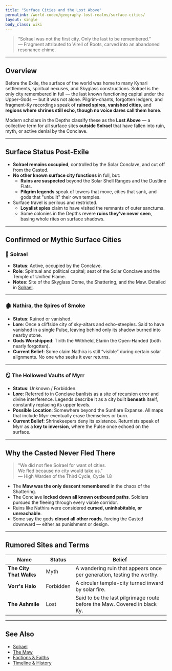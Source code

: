 ```yaml
---
title: "Surface Cities and the Lost Above"
permalink: /world-codex/geography-lost-realms/surface-cities/
layout: single
body_class: wiki
---
```


> “Solrael was not the first city. Only the last to be remembered.”  
> — Fragment attributed to Virell of Roots, carved into an abandoned resonance chime.

---

## Overview

Before the Exile, the surface of the world was home to many Kynari settlements, spiritual nexuses, and Skyglass constructions. Solrael is the only city remembered in full — the last known functioning capital under the Upper-Gods — but it was not alone. Pilgrim-chants, forgotten ledgers, and fragment-Ky recordings speak of **ruined spires**, **vanished cities**, and **regions where shrines still echo, though no voice dares call them home**.

Modern scholars in the Depths classify these as the **Lost Above** — a collective term for all surface sites **outside Solrael** that have fallen into ruin, myth, or active denial by the Conclave.

---

## Surface Status Post-Exile

- **Solrael remains occupied**, controlled by the Solar Conclave, and cut off from the Casted.
- **No other known surface city functions** in full, but:
  - **Ruins are suspected** beyond the Solar Shell Ranges and the Dustline Flats.
  - **Pilgrim legends** speak of towers that move, cities that sank, and gods that "unbuilt" their own temples.
- Surface travel is perilous and restricted.
  - **Loyalist spies** claim to have visited the remnants of outer sanctums.
  - Some colonies in the Depths revere **ruins they’ve never seen**, basing whole rites on surface shadows.

---

## Confirmed or Mythic Surface Cities

### 🌆 **Solrael**  
- **Status**: Active, occupied by the Conclave.  
- **Role**: Spiritual and political capital; seat of the Solar Conclave and the Temple of Unified Flame.  
- **Notes**: Site of the Skyglass Dome, the Shattering, and the Maw. Detailed in [Solrael](/thecastedkinweb/wiki/geography-lost-realms/solrael/).

---

### 🏚️ **Nathira, the Spires of Smoke**  
- **Status**: Ruined or vanished.  
- **Lore**: Once a cliffside city of sky-altars and echo-steeples. Said to have vanished in a single Pulse, leaving behind only its shadow burned into nearby stone.  
- **Gods Worshipped**: Tirith the Withheld, Elariin the Open-Handed (both nearly forgotten).  
- **Current Belief**: Some claim Nathira is still “visible” during certain solar alignments. No one who seeks it ever returns.

---

### 🪞 **The Hollowed Vaults of Myrr**  
- **Status**: Unknown / Forbidden.  
- **Lore**: Referred to in Conclave banlists as a site of recursion error and divine interference. Legends describe it as a city built **beneath** itself, constantly replacing its upper levels.  
- **Possible Location**: Somewhere beyond the Sunflare Expanse. All maps that include Myrr eventually erase themselves or burn.  
- **Current Belief**: Shrinekeepers deny its existence. Returnists speak of Myrr as a **key to inversion**, where the Pulse once echoed on the surface.

---

## Why the Casted Never Fled There

> "We did not flee Solrael for want of cities.  
> We fled because no city would take us."  
> — High Warden of the Third Cycle, Cycle 1.8

- The **Maw was the only descent remembered** in the chaos of the Shattering.  
- The Conclave **locked down all known outbound paths**. Soldiers pursued the fleeing through every viable corridor.  
- Ruins like Nathira were considered **cursed, uninhabitable, or unreachable**.
- Some say the gods **closed all other roads**, forcing the Casted downward — either as punishment or design.

---

## Rumored Sites and Terms

| Name | Status | Belief |
|------|--------|--------|
| **The City That Walks** | Myth | A wandering ruin that appears once per generation, testing the worthy. |
| **Vorr's Halo** | Forbidden | A circular temple-city turned inward by solar fire. |
| **The Ashmile** | Lost | Said to be the last pilgrimage route before the Maw. Covered in black Ky. |

---

## See Also

- [Solrael](/thecastedkinweb/wiki/geography-lost-realms/solrael/)  
- [The Maw](/thecastedkinweb/wiki/geography-lost-realms/the-maw/)  
- [Factions & Faiths](/thecastedkinweb/wiki/factions-faiths/)  
- [Timeline & History](/thecastedkinweb/wiki/timeline-history/)
